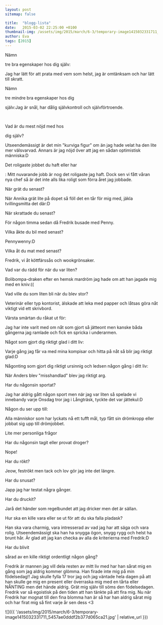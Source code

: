 ```yaml
---
layout: post
sitemap: false

title:  "blogg-lista"
date:   2015-03-02 22:25:00 +0100
thumbnail-img: /assets/img/2015/march/6-3/temporary-image1415032331711_5457ae0dddf2b377d065ca21.jpg
author: Eva
tags: [2015]
---
```


Nämn

 tre bra egenskaper hos dig själv:

 Jag har lätt för att prata med vem som helst, jag är omtänksam och har lätt till skratt.




Nämn

 tre mindre bra egenskaper hos dig

 själv:Jag är snål, har dålig självkontroll och självförtroende.




 




Vad är du mest nöjd med hos 

dig själv?

 Utseendemässigt är det min "kurviga figur" om än jag hade velat ha den lite mer välsvarvad. Annars är jag nöjd över att jag en sådan optimistisk människa:D   

Det roligaste jobbet du haft eller har

: Mitt nuvarande jobb är nog det roligaste jag haft. Dock sen vi fått våran nya chef så är det inte alls lika roligt som förra året jag jobbade. 

När grät du senast?

 När Annika grät lite på dopet så föll det en tår för mig med, jäkla tvillingsmitta det där:D




När skrattade du senast? 

För någon timma sedan då Fredrik busade med Penny. 

Vilka åkte du bil med senast? 

Pennywenny:D

Vilka åt du mat med senast?

 Fredrik, vi åt köttfärssås och wookgrönsaker. 

Vad var du rädd för när du var liten?

 Bolibompa-draken efter en hemsk mardröm jag hade om att han jagade mig med en kniv:((

Vad ville du som liten bli när du blev stor? 

Veterinär eller typ kontorist, älskade att leka med papper och låtsas göra nåt viktigt vid ett skrivbord. 

Värsta smärtan du råkat ut för: 

Jag har inte varit med om nåt som gjort så jätteont men kanske båda gångerna jag ramlade och fick en spricka i underarmen. 

Något som gjort dig riktigt glad i ditt liv: 

Varje gång jag får va med mina kompisar och hitta på nåt så blir jag riktigt glad:D

Någonting som gjort dig riktigt ursinnig och ledsen någon gång i ditt liv: 

När Anders blev "misshandlad" blev jag riktigt arg.

Har du någonsin sportat? 

Jag har aldrig gått någon sport men när jag var liten så spelade vi innebandy varje Onsdag tror jag i Långträsk, tyckte det var jättekul:D 

Någon du ser upp till: 

Alla människor som har lyckats nå ett tufft mål, typ fått sin drömkropp eller jobbat sig upp till drömjobbet.



Lite mer personliga frågor 




Har du någonsin tagit eller provat droger?

 Nope!

Har du rökt?

 Jeow, feströkt men tack och lov gör jag inte det längre. 

Har du snusat?

 Japp jag har testat några gånger. 

Har du druckit? 

Jarå det händer som regelbundet att jag dricker men det är sällan. 

Hur ska en kille vara eller se ut för att du ska falla pladask? 

Han ska vara charmig, vara intresserad av vad jag har att säga och vara rolig. Utseendemässigt ska han ha snygga ögon, snygg rygg och helst ha brunt hår. Är glad att jag kan checka av alla de kriterierna med Fredrik:D 

Har du blivit

 

sårad av en kille riktigt ordentligt någon gång?

 Fredrik är mannen jag vill dela resten av mitt liv med har han sårat mig en gång som jag aldrig kommer glömma. Han firade inte mig på min födelsedag!! Jag skulle fylla 17 tror jag och jag väntade hela dagen på att han skulle ge mig en present eller överraska mig med en tårta eller NÅNTING men det hände aldrig. Grät mig själv till söms den födelsedagen. Fredrik var så egoistisk på den tiden att han tänkte på att fira mig. Nu när Fredrik har mognat till den fina blomma han är så har han aldrig sårat mig och har firat mig så fint varje år sen dess <3

![]({{ '/assets/img/2015/march/6-3/temporary-image1415032331711_5457ae0dddf2b377d065ca21.jpg'  | relative_url }})

